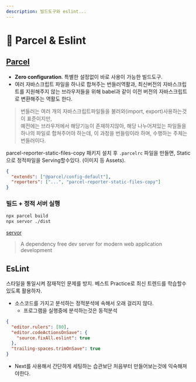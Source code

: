 ```yaml
---
description: 빌드도구와 eslint...
---
```


# 💙 Parcel & Eslint

## [Parcel](https://parceljs.org/)

* **Zero configuration**. 특별한 설정없이 바로 사용이 가능한 빌드도구.
* 여러 자바스크립트 파일을 하나로 합쳐주는 번들러역활과, 최신버전의 자바스크립트를 지원해주지 않는 브라우저들을 위해 babel과 같이 이전 버전의 자바스크립트로 변환해주는 역활도 한다.

> 번들러는 여러 개의 자바스크립트파일들을 불러와(import, export)사용하는것이 표준이지만, \
> 예전에는 브라우저에서  해당기능이 존재하지않아, 해당 나누어져있는 파일들을 하나의 파일로 합쳐주어야 하는데, 이 과정을 번들링이라 하며, 수행하는 주체는 번들러이다.

parcel-reporter-static-files-copy 패키지 설치 후 `.parcelrc` 파일을 만들면, Static으로 정적파일을 Serving할수있다. (이미지 등 Assets).

```json
{
  "extends": ["@parcel/config-default"],
  "reporters": ["...", "parcel-reporter-static-files-copy"]
}
```

### 빌드 + 정적 서버 실행

```bash
npx parcel build
npx servor ./dist
```

[servor](https://github.com/lukejacksonn/servor)

> A dependency free dev server for modern web application development



## EsLint

스타일을 통일시켜 잠재적인 문제를 방지. 베스트 Practice로 최신 트렌드를 학습할수 있도록 활용하자.

* &#x20;소스코드를 가지고 분석하는 정적분석에 속해서 오래 걸리지 않다.
  * 프로그램을 실행중에 분석하는것은 동적분석

```json
{
  "editor.rulers": [80],
  "editor.codeActionsOnSave": {
    "source.fixAll.eslint": true
  },
  "trailing-spaces.trimOnSave": true
}

```

* Next를 사용해서 간단하게 세팅하는 습관보단 처음부터 만들어보는것에 익숙해져야한다.
